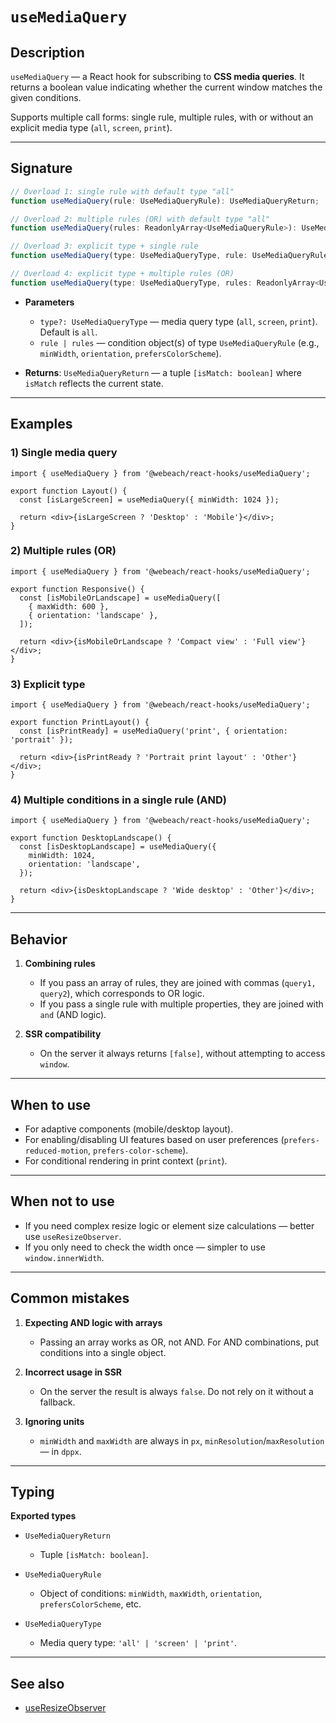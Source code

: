 # `useMediaQuery`

## Description

`useMediaQuery` — a React hook for subscribing to **CSS media queries**. It returns a boolean value indicating whether the current window matches the given conditions.

Supports multiple call forms: single rule, multiple rules, with or without an explicit media type (`all`, `screen`, `print`).

---

## Signature

```ts
// Overload 1: single rule with default type "all"
function useMediaQuery(rule: UseMediaQueryRule): UseMediaQueryReturn;

// Overload 2: multiple rules (OR) with default type "all"
function useMediaQuery(rules: ReadonlyArray<UseMediaQueryRule>): UseMediaQueryReturn;

// Overload 3: explicit type + single rule
function useMediaQuery(type: UseMediaQueryType, rule: UseMediaQueryRule): UseMediaQueryReturn;

// Overload 4: explicit type + multiple rules (OR)
function useMediaQuery(type: UseMediaQueryType, rules: ReadonlyArray<UseMediaQueryRule>): UseMediaQueryReturn;
```

- **Parameters**
   - `type?: UseMediaQueryType` — media query type (`all`, `screen`, `print`). Default is `all`.
   - `rule | rules` — condition object(s) of type `UseMediaQueryRule` (e.g., `minWidth`, `orientation`, `prefersColorScheme`).

- **Returns**: `UseMediaQueryReturn` — a tuple `[isMatch: boolean]` where `isMatch` reflects the current state.

---

## Examples

### 1) Single media query

```tsx
import { useMediaQuery } from '@webeach/react-hooks/useMediaQuery';

export function Layout() {
  const [isLargeScreen] = useMediaQuery({ minWidth: 1024 });

  return <div>{isLargeScreen ? 'Desktop' : 'Mobile'}</div>;
}
```

### 2) Multiple rules (OR)

```tsx
import { useMediaQuery } from '@webeach/react-hooks/useMediaQuery';

export function Responsive() {
  const [isMobileOrLandscape] = useMediaQuery([
    { maxWidth: 600 },
    { orientation: 'landscape' },
  ]);

  return <div>{isMobileOrLandscape ? 'Compact view' : 'Full view'}</div>;
}
```

### 3) Explicit type

```tsx
import { useMediaQuery } from '@webeach/react-hooks/useMediaQuery';

export function PrintLayout() {
  const [isPrintReady] = useMediaQuery('print', { orientation: 'portrait' });

  return <div>{isPrintReady ? 'Portrait print layout' : 'Other'}</div>;
}
```

### 4) Multiple conditions in a single rule (AND)

```tsx
import { useMediaQuery } from '@webeach/react-hooks/useMediaQuery';

export function DesktopLandscape() {
  const [isDesktopLandscape] = useMediaQuery({
    minWidth: 1024,
    orientation: 'landscape',
  });

  return <div>{isDesktopLandscape ? 'Wide desktop' : 'Other'}</div>;
}
```

---

## Behavior

1. **Combining rules**
   - If you pass an array of rules, they are joined with commas (`query1, query2`), which corresponds to OR logic.
   - If you pass a single rule with multiple properties, they are joined with `and` (AND logic).

2. **SSR compatibility**
   - On the server it always returns `[false]`, without attempting to access `window`.

---

## When to use

- For adaptive components (mobile/desktop layout).
- For enabling/disabling UI features based on user preferences (`prefers-reduced-motion`, `prefers-color-scheme`).
- For conditional rendering in print context (`print`).

---

## When **not** to use

- If you need complex resize logic or element size calculations — better use `useResizeObserver`.
- If you only need to check the width once — simpler to use `window.innerWidth`.

---

## Common mistakes

1. **Expecting AND logic with arrays**
   - Passing an array works as OR, not AND. For AND combinations, put conditions into a single object.

2. **Incorrect usage in SSR**
   - On the server the result is always `false`. Do not rely on it without a fallback.

3. **Ignoring units**
   - `minWidth` and `maxWidth` are always in `px`, `minResolution`/`maxResolution` — in `dppx`.

---

## Typing

**Exported types**

- `UseMediaQueryReturn`
  - Tuple `[isMatch: boolean]`.

- `UseMediaQueryRule`
  - Object of conditions: `minWidth`, `maxWidth`, `orientation`, `prefersColorScheme`, etc.

- `UseMediaQueryType`
  - Media query type: `'all' | 'screen' | 'print'`.

---

## See also

- [useResizeObserver](useResizeObserver.md)
